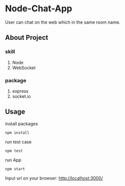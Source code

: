 # Node-Chat-App
User can chat on the web which in the same room name.

## About Project
### skill
1. Node
2. WebSocket

### package
1. express
2. socket.io

## Usage
install packages
```
npm install
```
run test case
```
npm test
```
run App
```
npm start
```
Input url on your browser: 
[http://localhost:3000/](http://localhost:3000/)

